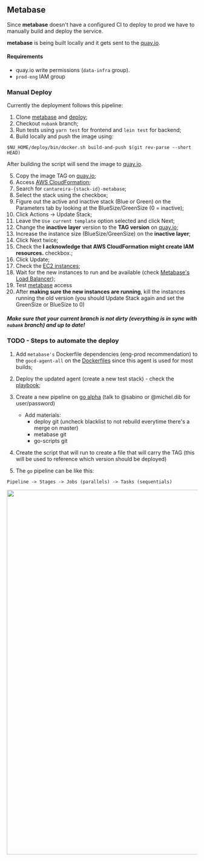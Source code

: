 
## Metabase

Since **metabase** doesn't have a configured CI to deploy to prod we have to manually build and deploy the service.

**metabase** is being built locally and it gets sent to the [quay.io](https://quay.io). 

#### Requirements

- quay.io write permissions (`data-infra` group).
- `prod-eng` IAM group

### Manual Deploy

Currently the deployment follows this pipeline:
1. Clone [metabase](https://github.com/nubank/nu-metabase) and [deploy](https://github.com/nubank/deploy);
2. Checkout `nubank` branch;
3. Run tests using `yarn test` for frontend and `lein test` for backend;
4. Build locally and push the image using:
```
$NU_HOME/deploy/bin/docker.sh build-and-push $(git rev-parse --short HEAD)
```
After building the script will send the image to [quay.io](https://quay.io/repository/nubank/nu-metabase?tab=tags).

5. Copy the image TAG on [quay.io](https://quay.io/repository/nubank/nu-metabase?tab=tags);
6. Access [AWS CloudFormation](https://console.aws.amazon.com/cloudformation/home?region=us-east-1#/stacks);
7. Search for `cantareira-{stack-id}-metabase`;
8. Select the stack using the checkbox;
9. Figure out the active and inactive stack (Blue or Green) on the Parameters tab by looking at the BlueSize/GreenSize (0 = inactive);
10. Click Actions -> Update Stack;
11. Leave the `Use current template` option selected and click Next;
12. Change the **inactive layer** version to the **TAG version** on [quay.io](https://quay.io/repository/nubank/nu-metabase?tab=tags);
13. Increase the instance size (BlueSize/GreenSize) on the **inactive layer**;
14. Click Next twice;
15. Check the **I acknowledge that AWS CloudFormation might create IAM resources.** checkbox.;
16. Click Update;
17. Check the [EC2 instances](https://console.aws.amazon.com/ec2/v2/home?region=us-east-1#Instances:search=metabase;sort=launchTime);
18. Wait for the new instances to run and be available (check [Metabase's Load Balancer](https://console.aws.amazon.com/ec2/v2/home?region=us-east-1#LoadBalancers:search=metabase;sort=loadBalancerName));
19. Test [metabase](https://metabase.nubank.com.br) access
20. After **making sure the new instances are running**, kill the instances running the old version (you should Update Stack again and set the GreenSize or BlueSize to 0)

##### Make sure that your current branch is not dirty (everything is in sync with `nubank` branch) and up to date!


### TODO - Steps to automate the deploy

1. Add `metabase's` Dockerfile dependencies (eng-prod recommendation) to the `gocd-agent-all` on the [Dockerfiles](https://github.com/nubank/dockerfiles) since this agent is used for most builds;
2. Deploy the updated agent (create a new test stack) - check the [playbook](https://github.com/nubank/playbooks/blob/master/squads/eng-prod/gocd/updating-gocd-agents.md);
3. Create a new pipeline on [go alpha](https://gocd-alpha.nubank.com.br/go/pipelines) (talk to @sabino or @michel.dib for user/password)
	- Add materials: 
		- deploy git (uncheck blacklist to not rebuild everytime there's a merge on master)
		- metabase git
		- go-scripts git
4. Create the script that will run to create a file that will carry the TAG (this will be used to reference which version should be deployed)

5. The `go` pipeline can be like this:

```
Pipeline -> Stages -> Jobs (parallels) -> Tasks (sequentials)
```
<img width="963" src="https://user-images.githubusercontent.com/982190/39385245-237bce9a-4a46-11e8-9bf6-37cd11830a15.png">
